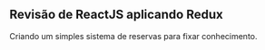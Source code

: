 
## Revisão de ReactJS aplicando Redux 

Criando um simples sistema de reservas para fixar conhecimento.
